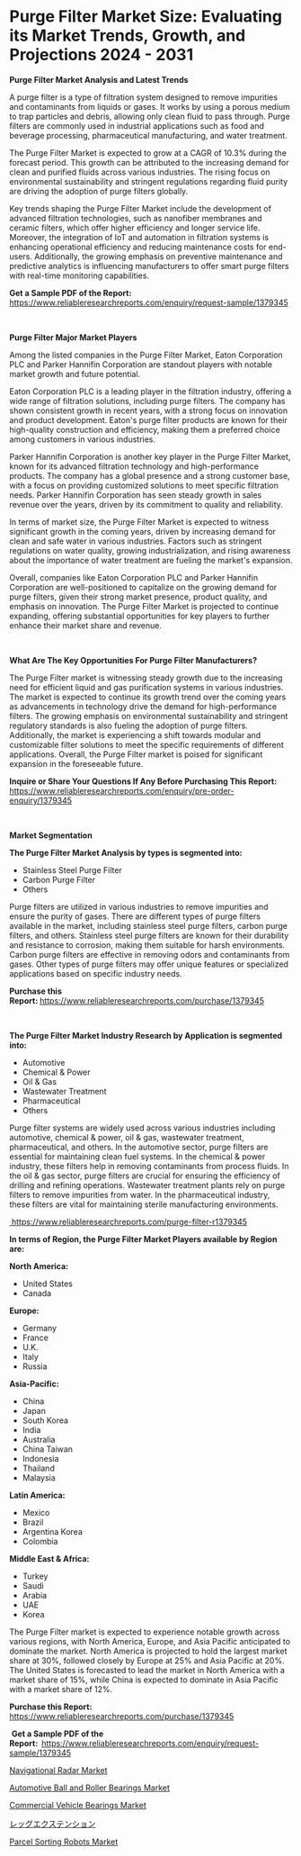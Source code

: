 <p><h1>Purge Filter Market Size: Evaluating its Market Trends, Growth, and Projections 2024 - 2031</h1></p><p><strong>Purge Filter Market Analysis and Latest Trends</strong></p>
<p><p>A purge filter is a type of filtration system designed to remove impurities and contaminants from liquids or gases. It works by using a porous medium to trap particles and debris, allowing only clean fluid to pass through. Purge filters are commonly used in industrial applications such as food and beverage processing, pharmaceutical manufacturing, and water treatment.</p><p>The Purge Filter Market is expected to grow at a CAGR of 10.3% during the forecast period. This growth can be attributed to the increasing demand for clean and purified fluids across various industries. The rising focus on environmental sustainability and stringent regulations regarding fluid purity are driving the adoption of purge filters globally.</p><p>Key trends shaping the Purge Filter Market include the development of advanced filtration technologies, such as nanofiber membranes and ceramic filters, which offer higher efficiency and longer service life. Moreover, the integration of IoT and automation in filtration systems is enhancing operational efficiency and reducing maintenance costs for end-users. Additionally, the growing emphasis on preventive maintenance and predictive analytics is influencing manufacturers to offer smart purge filters with real-time monitoring capabilities.</p></p>
<p><strong>Get a Sample PDF of the Report:&nbsp;</strong> <a href="https://www.reliableresearchreports.com/enquiry/request-sample/1379345">https://www.reliableresearchreports.com/enquiry/request-sample/1379345</a></p>
<p>&nbsp;</p>
<p><strong>Purge Filter Major Market Players</strong></p>
<p><p>Among the listed companies in the Purge Filter Market, Eaton Corporation PLC and Parker Hannifin Corporation are standout players with notable market growth and future potential. </p><p>Eaton Corporation PLC is a leading player in the filtration industry, offering a wide range of filtration solutions, including purge filters. The company has shown consistent growth in recent years, with a strong focus on innovation and product development. Eaton's purge filter products are known for their high-quality construction and efficiency, making them a preferred choice among customers in various industries.</p><p>Parker Hannifin Corporation is another key player in the Purge Filter Market, known for its advanced filtration technology and high-performance products. The company has a global presence and a strong customer base, with a focus on providing customized solutions to meet specific filtration needs. Parker Hannifin Corporation has seen steady growth in sales revenue over the years, driven by its commitment to quality and reliability.</p><p>In terms of market size, the Purge Filter Market is expected to witness significant growth in the coming years, driven by increasing demand for clean and safe water in various industries. Factors such as stringent regulations on water quality, growing industrialization, and rising awareness about the importance of water treatment are fueling the market's expansion.</p><p>Overall, companies like Eaton Corporation PLC and Parker Hannifin Corporation are well-positioned to capitalize on the growing demand for purge filters, given their strong market presence, product quality, and emphasis on innovation. The Purge Filter Market is projected to continue expanding, offering substantial opportunities for key players to further enhance their market share and revenue.</p></p>
<p>&nbsp;</p>
<p><strong>What Are The Key Opportunities For Purge Filter Manufacturers?</strong></p>
<p><p>The Purge Filter market is witnessing steady growth due to the increasing need for efficient liquid and gas purification systems in various industries. The market is expected to continue its growth trend over the coming years as advancements in technology drive the demand for high-performance filters. The growing emphasis on environmental sustainability and stringent regulatory standards is also fueling the adoption of purge filters. Additionally, the market is experiencing a shift towards modular and customizable filter solutions to meet the specific requirements of different applications. Overall, the Purge Filter market is poised for significant expansion in the foreseeable future.</p></p>
<p><strong>Inquire or Share Your Questions If Any Before Purchasing This Report:</strong> <a href="https://www.reliableresearchreports.com/enquiry/pre-order-enquiry/1379345">https://www.reliableresearchreports.com/enquiry/pre-order-enquiry/1379345</a></p>
<p>&nbsp;</p>
<p><strong>Market Segmentation</strong></p>
<p><strong>The Purge Filter Market Analysis by types is segmented into:</strong></p>
<p><ul><li>Stainless Steel Purge Filter</li><li>Carbon Purge Filter</li><li>Others</li></ul></p>
<p><p>Purge filters are utilized in various industries to remove impurities and ensure the purity of gases. There are different types of purge filters available in the market, including stainless steel purge filters, carbon purge filters, and others. Stainless steel purge filters are known for their durability and resistance to corrosion, making them suitable for harsh environments. Carbon purge filters are effective in removing odors and contaminants from gases. Other types of purge filters may offer unique features or specialized applications based on specific industry needs.</p></p>
<p><strong>Purchase this Report:&nbsp;</strong><a href="https://www.reliableresearchreports.com/purchase/1379345">https://www.reliableresearchreports.com/purchase/1379345</a></p>
<p>&nbsp;</p>
<p><strong>The Purge Filter Market Industry Research by Application is segmented into:</strong></p>
<p><ul><li>Automotive</li><li>Chemical & Power</li><li>Oil & Gas</li><li>Wastewater Treatment</li><li>Pharmaceutical</li><li>Others</li></ul></p>
<p><p>Purge filter systems are widely used across various industries including automotive, chemical & power, oil & gas, wastewater treatment, pharmaceutical, and others. In the automotive sector, purge filters are essential for maintaining clean fuel systems. In the chemical & power industry, these filters help in removing contaminants from process fluids. In the oil & gas sector, purge filters are crucial for ensuring the efficiency of drilling and refining operations. Wastewater treatment plants rely on purge filters to remove impurities from water. In the pharmaceutical industry, these filters are vital for maintaining sterile manufacturing environments.</p></p>
<p><a href="https://www.reliableresearchreports.com/purge-filter-r1379345">&nbsp;https://www.reliableresearchreports.com/purge-filter-r1379345</a></p>
<p><strong>In terms of Region, the Purge Filter Market Players available by Region are:</strong></p>
<p>
    <p> <strong> North America: </strong>
        <ul>
            <li>United States</li>
            <li>Canada</li>
        </ul>
        </p> 
    <p> <strong> Europe: </strong>
        <ul>
            <li>Germany</li>
            <li>France</li>
            <li>U.K.</li>
            <li>Italy</li>
            <li>Russia</li>
        </ul>
        </p> 
    <p> <strong> Asia-Pacific: </strong>
        <ul>
            <li>China</li>
            <li>Japan</li>
            <li>South Korea</li>
            <li>India</li>
            <li>Australia</li>
            <li>China Taiwan</li>
            <li>Indonesia</li>
            <li>Thailand</li>
            <li>Malaysia</li>
        </ul>
        </p> 
    <p> <strong> Latin America: </strong>
        <ul>
            <li>Mexico</li>
            <li>Brazil</li>
            <li>Argentina Korea</li>
            <li>Colombia</li>
        </ul>
        </p> 
    <p> <strong> Middle East & Africa: </strong>
        <ul>
            <li>Turkey</li>
            <li>Saudi</li>
            <li>Arabia</li>
            <li>UAE</li>
            <li>Korea</li>
        </ul>
    </p>
    </p>
<p><p>The Purge Filter market is expected to experience notable growth across various regions, with North America, Europe, and Asia Pacific anticipated to dominate the market. North America is projected to hold the largest market share at 30%, followed closely by Europe at 25% and Asia Pacific at 20%. The United States is forecasted to lead the market in North America with a market share of 15%, while China is expected to dominate in Asia Pacific with a market share of 12%.</p></p>
<p><strong>Purchase this Report: </strong><a href="https://www.reliableresearchreports.com/purchase/1379345">https://www.reliableresearchreports.com/purchase/1379345</a></p>
<p>&nbsp;<strong>Get a Sample PDF of the Report:&nbsp;&nbsp;</strong><a href="https://www.reliableresearchreports.com/enquiry/request-sample/1379345">https://www.reliableresearchreports.com/enquiry/request-sample/1379345</a></p>
<p><strong></strong></p>
<p><p><a href="https://github.com/gamblestampleyjenny50m5sl6/Market-Research-Report-List-2/blob/main/navigational-radar-market.md">Navigational Radar Market</a></p><p><a href="https://www.linkedin.com/pulse/automotive-ball-roller-bearings-market-research-report-forecasted-azm0f?trackingId=Mpq1svK1rNzh5MQpdJBUXg%3D%3D">Automotive Ball and Roller Bearings Market</a></p><p><a href="https://www.linkedin.com/pulse/commercial-vehicle-bearings-market-dynamics-2024-2031-also-zivmf?trackingId=Y%2BSYldVDCUxOMiHDCf71ZA%3D%3D">Commercial Vehicle Bearings Market</a></p><p><a href="https://medium.com/@lenorakris2023/%E8%84%9A%E4%BC%B8%E5%B1%95%E5%B8%82%E5%A0%B4-2031%E5%B9%B4%E3%81%BE%E3%81%A7%E3%81%AE%E6%88%90%E5%8A%9F%E3%81%99%E3%82%8B%E3%83%93%E3%82%B8%E3%83%8D%E3%82%B9%E6%88%A6%E7%95%A5%E3%81%AE%E9%8D%B5-f8291bcc9c81">レッグエクステンション</a></p><p><a href="https://github.com/wwwkeltoum/Market-Research-Report-List-2/blob/main/parcel-sorting-robots-market.md">Parcel Sorting Robots Market</a></p></p>